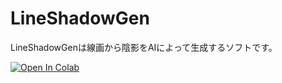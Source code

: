# LineShadowGen
LineShadowGenは線画から陰影をAIによって生成するソフトです。






 [![Open In Colab](https://colab.research.google.com/assets/colab-badge.svg)](https://colab.research.google.com/github/tori29umai0123/LineShadowGen/blob/master/LineShadowGen.ipynb)

